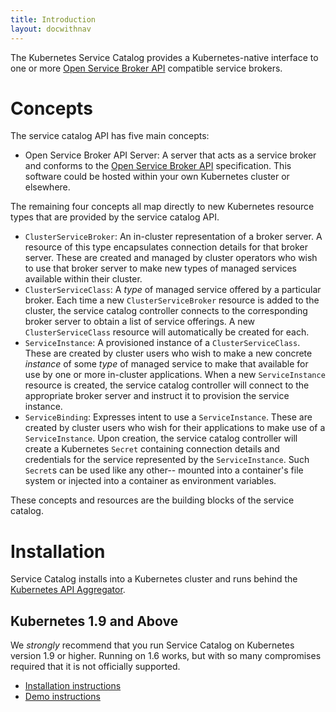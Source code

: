 ```yaml
---
title: Introduction
layout: docwithnav
---
```


The Kubernetes Service Catalog provides a Kubernetes-native interface to one
or more [Open Service Broker API](https://www.openservicebrokerapi.org/)
compatible service brokers.

# Concepts

The service catalog API has five main concepts:

- Open Service Broker API Server: A server that acts as a service broker and
conforms to the
[Open Service Broker API](https://github.com/openservicebrokerapi/servicebroker/blob/master/spec.md)
specification. This software could be hosted within your own Kubernetes cluster
or elsewhere.

The remaining four concepts all map directly to new Kubernetes resource types
that are provided by the service catalog API.

- `ClusterServiceBroker`: An in-cluster representation of a broker server. A
resource of this type encapsulates connection details for that broker server.
These are created and managed by cluster operators who wish to use that broker
server to make new types of managed services available within their cluster.
- `ClusterServiceClass`: A *type* of managed service offered by a particular
broker. Each time a new `ClusterServiceBroker` resource is added to the cluster,
the service catalog controller connects to the corresponding broker server to
obtain a list of service offerings. A new `ClusterServiceClass` resource will
automatically be created for each.
- `ServiceInstance`: A provisioned instance of a `ClusterServiceClass`. These
are created by cluster users who wish to make a new concrete _instance_ of some
_type_ of managed service to make that available for use by one or more
in-cluster applications. When a new `ServiceInstance` resource is created, the
service catalog controller will connect to the appropriate broker server and
instruct it to provision the service instance.
- `ServiceBinding`: Expresses intent to use a `ServiceInstance`. These are
created by cluster users who wish for their applications to make use of a
`ServiceInstance`. Upon creation, the service catalog controller will create a
Kubernetes `Secret` containing connection details and credentials for the
service represented by the `ServiceInstance`. Such `Secret`s can be used like
any other-- mounted into a container's file system or injected into a container
as environment variables.

These concepts and resources are the building blocks of the service catalog.

# Installation

Service Catalog installs into a Kubernetes cluster and runs behind the
[Kubernetes API Aggregator](https://kubernetes.io/docs/concepts/api-extension/apiserver-aggregation/).

## Kubernetes 1.9 and Above

We _strongly_ recommend that you run Service Catalog on Kubernetes version 1.9
or higher. Running on 1.6 works, but with so many compromises required that it
is not officially supported.

- [Installation instructions](./install.md)
- [Demo instructions](./walkthrough.md)
